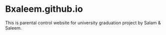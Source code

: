 # Bxaleem.github.io
This is parental control website for university graduation project by Salam &amp; Saleem.
